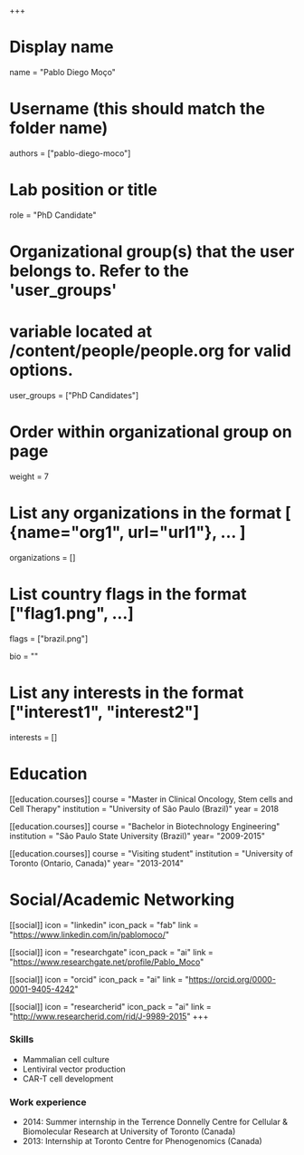 +++
# Display name
name = "Pablo Diego Moço"

# Username (this should match the folder name)
authors = ["pablo-diego-moco"]

# Lab position or title
role = "PhD Candidate"

# Organizational group(s) that the user belongs to. Refer to the 'user_groups'
# variable located at /content/people/people.org for valid options.
user_groups = ["PhD Candidates"]

# Order within organizational group on page
weight = 7

# List any organizations in the format [ {name="org1", url="url1"}, ... ]
organizations = []

# List country flags in the format ["flag1.png", ...]
flags = ["brazil.png"]

bio = ""

# List any interests in the format ["interest1", "interest2"]
interests = []

# Education 
[[education.courses]]
  course = "Master in Clinical Oncology, Stem cells and Cell Therapy"
  institution = "University of São Paulo (Brazil)"
  year = 2018

[[education.courses]]
  course = "Bachelor in Biotechnology Engineering"
  institution = "São Paulo State University (Brazil)"
  year= "2009-2015"

[[education.courses]]
  course = "Visiting student"
  institution = "University of Toronto (Ontario, Canada)"
  year= "2013-2014"

# Social/Academic Networking
[[social]]
  icon = "linkedin"
  icon_pack = "fab"
  link = "https://www.linkedin.com/in/pablomoco/"

[[social]]
  icon = "researchgate"
  icon_pack = "ai"
  link = "https://www.researchgate.net/profile/Pablo_Moco"

[[social]]
  icon = "orcid"
  icon_pack = "ai"
  link = "https://orcid.org/0000-0001-9405-4242"

[[social]]
  icon = "researcherid"
  icon_pack = "ai"
  link = "http://www.researcherid.com/rid/J-9989-2015"
+++

### Skills
- Mammalian cell culture
- Lentiviral vector production
- CAR-T cell development

### Work experience
- 2014: Summer internship in the Terrence Donnelly Centre for Cellular &
  Biomolecular Research at University of Toronto (Canada)
- 2013: Internship at Toronto Centre for Phenogenomics (Canada)
